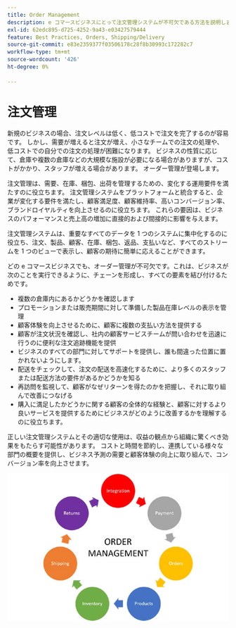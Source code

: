 ```yaml
---
title: Order Management
description: e コマースビジネスにとって注文管理システムが不可欠である方法を説明します。
exl-id: 62edc895-d725-4252-9a43-e03427579444
feature: Best Practices, Orders, Shipping/Delivery
source-git-commit: e83e2359377f03506178c28f8b30993c172282c7
workflow-type: tm+mt
source-wordcount: '426'
ht-degree: 0%

---
```


# 注文管理

新規のビジネスの場合、注文レベルは低く、低コストで注文を完了するのが容易です。 しかし、需要が増えると注文が増え、小さなチームでの注文の処理や、低コストでの自分での注文の処理が困難になります。 ビジネスの性質に応じて、倉庫や複数の倉庫などの大規模な施設が必要になる場合がありますが、コストがかかり、スタッフが増える場合があります。 オーダー管理が登場します。

注文管理は、需要、在庫、梱包、出荷を管理するための、変化する運用要件を満たすのに役立ちます。 注文管理システムをプラットフォームと統合すると、企業が変化する要件を満たし、顧客満足度、顧客維持率、高いコンバージョン率、ブランドロイヤルティを向上させるのに役立ちます。 これらの要因は、ビジネスのパフォーマンスと売上高の増加に直接的および間接的に影響を与えます。

注文管理システムは、重要なすべてのデータを 1 つのシステムに集中化するのに役立ち、注文、製品、顧客、在庫、梱包、返品、支払いなど、すべてのストリームを 1 つのビューで表示し、顧客の期待に簡単に応えることができます。

どの e コマースビジネスでも、オーダー管理が不可欠です。これは、ビジネスが次のことを実行できるように、チェーンを形成し、すべての要素を結び付けるためです。

- 複数の倉庫内にあるかどうかを確認します
- プロモーションまたは販売期間に対して準備した製品在庫レベルの表示を管理
- 顧客体験を向上させるために、顧客に複数の支払い方法を提供する
- 顧客が注文状況を確認し、社内の顧客サービスチームが問い合わせを迅速に行うのに便利な注文追跡機能を提供
- ビジネスのすべての部門に対してサポートを提供し、誰も間違った位置に置かれないようにします。
- 配送をチェックして、注文の配送を高速化するために、より多くのスタッフまたは配送方法の要件があるかどうかを知る
- 再訪問を監視して、顧客がなぜリターンを得たのかを把握し、それに取り組んで改善につなげる
- 購入に満足したかどうかに関する顧客の全体的な経験と、顧客に対するより良いサービスを提供するためにビジネスがどのように改善するかを理解するのに役立ちます。

正しい注文管理システムとその適切な使用は、収益の観点から組織に驚くべき効果をもたらす可能性があります。 コストと時間を節約し、連携している様々な部門の概要を提供し、ビジネス予測の需要と顧客体験の向上に取り組んで、コンバージョン率を向上させます。

![オーダー管理プロセス図](../../assets/playbooks/order-management.png)
